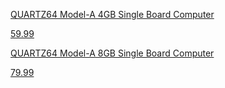 [QUARTZ64 Model-A 4GB Single Board Computer](https://pine64.com/product/quartz64-model-a-4gb-single-board-computer/)

[59.99](https://pine64.com/product/quartz64-model-a-4gb-single-board-computer/)

[QUARTZ64 Model-A 8GB Single Board Computer](https://pine64.com/product/quartz64-model-a-8gb-single-board-computer/)

[79.99](https://pine64.com/product/quartz64-model-a-8gb-single-board-computer/)
